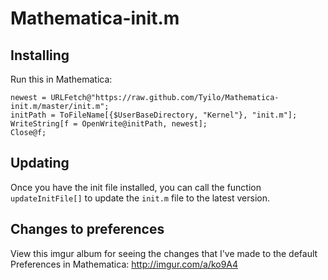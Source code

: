 Mathematica-init.m
==================

Installing
-------------

Run this in Mathematica:
```
newest = URLFetch@"https://raw.github.com/Tyilo/Mathematica-init.m/master/init.m";
initPath = ToFileName[{$UserBaseDirectory, "Kernel"}, "init.m"];
WriteString[f = OpenWrite@initPath, newest];
Close@f;
```

Updating
-------------

Once you have the init file installed, you can call the function `updateInitFile[]` to update the `init.m` file to the latest version.

Changes to preferences
--------------------------

View this imgur album for seeing the changes that I've made to the default Preferences in Mathematica: <http://imgur.com/a/ko9A4>
